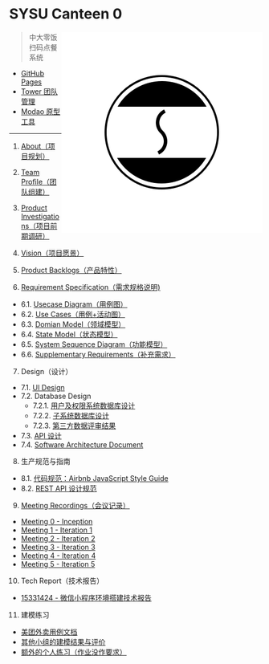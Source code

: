 # SYSU Canteen 0

<img src='assets/logo.png' align='right' style='width:400px;height:400px'/>

> 中大零饭扫码点餐系统

+ [GitHub Pages](https://dtosaad.github.io)
+ [Tower 团队管理](https://tower.im/projects/8d7d7a72725242b3beb1609174e058ba/)
+ [Modao 原型工具](https://modao.cc/app/YiH5dTdxFF3JzQAkRsSjOWMHPRmoodZ)

---

1. [About（项目规划）](about.md)

2. [Team Profile（团队组建）](team_profile.md)

3. [Product Investigations（项目前期调研）](product_investigations.md)

4. [Vision（项目愿景）](about.md#vision)

5. [Product Backlogs（产品特性）](about.md#backlogs)

6. [Requirement Specification（需求规格说明)](product_requirements.md)
  + 6.1. [Usecase Diagram（用例图）](assets/use_cases.png)
  + 6.2. [Use Cases（用例+活动图）](assets/use_cases.png)
  + 6.3. [Domian Model（领域模型）](domain_model.png)
  + 6.4. [State Model（状态模型）](state_model.png)
  + 6.5. [System Sequence Diagram（功能模型）](system_sequence_diagram.md)
  + 6.6. [Supplementary Requirements（补充需求）](product_requirements.md#补充需求)

7. Design（设计）
  + 7.1. [UI Design](assets/ui)
  + 7.2. Database Design
    + 7.2.1. [用户及权限系统数据库设计](assets/database_design.png)
    + 7.2.2. [子系统数据库设计](assets/database_design.png)
    + 7.2.3. [第三方数据评审结果](https://github.com/dtosaad/documents/issues)
  + 7.3. [API 设计](API.md)
  + 7.4. [Software Architecture Document](tech_reports/architecture.md)

8. 生产规范与指南
  + 8.1. [代码规范：Airbnb JavaScript Style Guide](https://github.com/airbnb/javascript)
  + 8.2. [REST API 设计规范](https://en.wikipedia.org/wiki/Representational_state_transfer)

9. [Meeting Recordings（会议记录）](meeting_recordings.md)
  + [Meeting 0 - Inception](meeting_recordings.md#metting-0---inception)
  + [Meeting 1 - Iteration 1](meeting_recordings.md#metting-1---iteration-1)
  + [Meeting 2 - Iteration 2](meeting_recordings.md#metting-2---iteration-2)
  + [Meeting 3 - Iteration 3](meeting_recordings.md#metting-3---iteration-3)
  + [Meeting 4 - Iteration 4](meeting_recordings.md#metting-4---iteration-4)
  + [Meeting 5 - Iteration 5](meeting_recordings.md#metting-5---iteration-5)

10. Tech Report（技术报告）
  + [15331424 - 微信小程序环境搭建技术报告](tech_reports/15331424-wx_mini_program_env.md)

11. 建模练习
  + [美团外卖用例文档](modeling_exercises/meituanwaimai.md)
  + [其他小组的建模结果与评价](modeling_exercises/reviews.md)
  + [额外的个人练习（作业没作要求）](modeling_exercises/addition.md)
